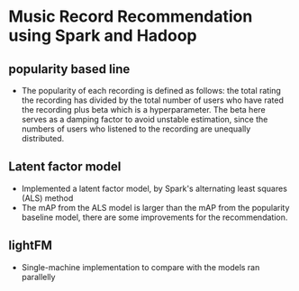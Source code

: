 # Music Record Recommendation using Spark and Hadoop

  

## popularity based line

*   The popularity of each recording is defined as follows: the total rating the recording has divided by the total number of users who have rated the recording plus beta which is a hyperparameter. The beta here serves as a damping factor to avoid unstable estimation, since the numbers of users who listened to the recording are unequally distributed. 

  

## Latent factor model

*   Implemented a latent factor model, by Spark's alternating least squares (ALS) method 
*   The mAP from the ALS model is larger than the mAP from the popularity baseline model, there are some improvements for the recommendation. 

  

## lightFM

*   Single-machine implementation to compare with the models ran parallelly

